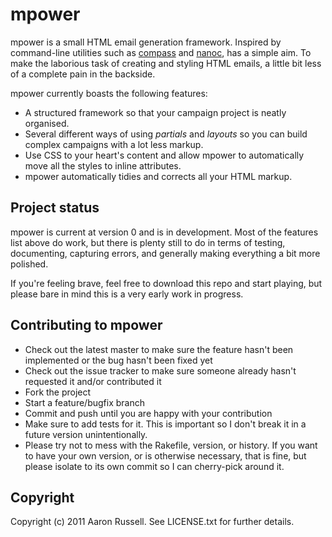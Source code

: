 # mpower

mpower is a small HTML email generation framework. Inspired by command-line utilities such as [compass](http://compass-style.org) and [nanoc](http://nanoc.stoneship.org/), has a simple aim. To make the laborious task of creating and styling HTML emails, a little bit less of a complete pain in the backside.

mpower currently boasts the following features:

* A structured framework so that your campaign project is neatly organised.
* Several different ways of using *partials* and *layouts* so you can build complex campaigns with a lot less markup.
* Use CSS to your heart's content and allow mpower to automatically move all the styles to inline attributes.
* mpower automatically tidies and corrects all your HTML markup.

## Project status

mpower is current at version 0 and is in development. Most of the features list above do work, but there is plenty still to do in terms of testing, documenting, capturing errors, and generally making everything a bit more polished.

If you're feeling brave, feel free to download this repo and start playing, but please bare in mind this is a very early work in progress.

## Contributing to mpower
 
* Check out the latest master to make sure the feature hasn't been implemented or the bug hasn't been fixed yet
* Check out the issue tracker to make sure someone already hasn't requested it and/or contributed it
* Fork the project
* Start a feature/bugfix branch
* Commit and push until you are happy with your contribution
* Make sure to add tests for it. This is important so I don't break it in a future version unintentionally.
* Please try not to mess with the Rakefile, version, or history. If you want to have your own version, or is otherwise necessary, that is fine, but please isolate to its own commit so I can cherry-pick around it.

## Copyright

Copyright (c) 2011 Aaron Russell. See LICENSE.txt for
further details.

